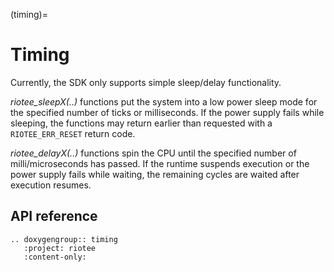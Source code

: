 (timing)=
# Timing

Currently, the SDK only supports simple sleep/delay functionality.

*riotee_sleepX(..)* functions put the system into a low power sleep mode for the specified number of ticks or milliseconds.
If the power supply fails while sleeping, the functions may return earlier than requested with a `RIOTEE_ERR_RESET` return code.

*riotee_delayX(..)* functions spin the CPU until the specified number of milli/microseconds has passed.
If the runtime suspends execution or the power supply fails while waiting, the remaining cycles are waited after execution resumes.

## API reference

```{eval-rst}
.. doxygengroup:: timing
   :project: riotee
   :content-only:
```